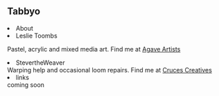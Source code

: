 ## Tabbyo


<li>About</li>

<li>Leslie Toombs</li>

Pastel, acrylic and mixed media art. Find me at <a href="https://agaveartists.com">Agave Artists</a>

<li>StevertheWeaver</li>
  Warping help and occasional loom repairs. Find me at <a href="https://CrucesCreatives.org">Cruces Creatives</a>


<li>links</li>
coming soon
